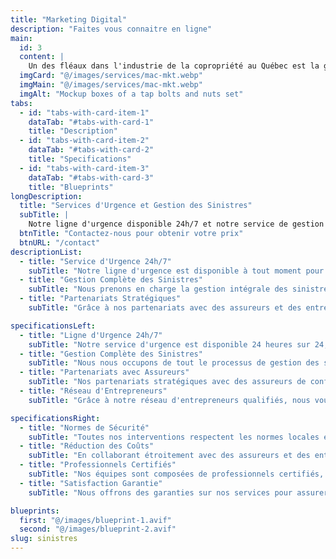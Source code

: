 ```yaml
---
title: "Marketing Digital"
description: "Faites vous connaitre en ligne"
main:
  id: 3
  content: |
    Un des fléaux dans l'industrie de la copropriété au Québec est la gestion des sinsitres et des urgences. Jumelé aux réclamatiosn à faire et les négociations avec les assurances, obtenir un soutien compétent est presque une obligation, nous pouvons nous en charger.
  imgCard: "@/images/services/mac-mkt.webp"
  imgMain: "@/images/services/mac-mkt.webp"
  imgAlt: "Mockup boxes of a tap bolts and nuts set"
tabs:
  - id: "tabs-with-card-item-1"
    dataTab: "#tabs-with-card-1"
    title: "Description"
  - id: "tabs-with-card-item-2"
    dataTab: "#tabs-with-card-2"
    title: "Specifications"
  - id: "tabs-with-card-item-3"
    dataTab: "#tabs-with-card-3"
    title: "Blueprints"
longDescription:
  title: "Services d'Urgence et Gestion des Sinistres"
  subTitle: |
    Notre ligne d'urgence disponible 24h/7 et notre service de gestion complète des sinistres et des réclamations vous offrent une tranquillité d'esprit totale. En partenariat avec des assureurs et des entrepreneurs de confiance, nous réduisons les coûts tout en maintenant une compétence exceptionnelle.
  btnTitle: "Contactez-nous pour obtenir votre prix"
  btnURL: "/contact"
descriptionList:
  - title: "Service d'Urgence 24h/7"
    subTitle: "Notre ligne d'urgence est disponible à tout moment pour gérer rapidement toute situation critique, assurant la sécurité et le confort de votre copropriété."
  - title: "Gestion Complète des Sinistres"
    subTitle: "Nous prenons en charge la gestion intégrale des sinistres, de l'évaluation initiale à la réclamation auprès des assureurs, pour un processus sans tracas."
  - title: "Partenariats Stratégiques"
    subTitle: "Grâce à nos partenariats avec des assureurs et des entrepreneurs qualifiés, nous garantissons des services compétents à des coûts réduits, sans compromettre la qualité."

specificationsLeft:
  - title: "Ligne d'Urgence 24h/7"
    subTitle: "Notre service d'urgence est disponible 24 heures sur 24, 7 jours sur 7, pour répondre rapidement à toute situation critique et garantir la sécurité de votre copropriété."
  - title: "Gestion Complète des Sinistres"
    subTitle: "Nous nous occupons de tout le processus de gestion des sinistres, de l'évaluation initiale à la réclamation auprès des assureurs, pour un suivi sans tracas."
  - title: "Partenariats avec Assureurs"
    subTitle: "Nos partenariats stratégiques avec des assureurs de confiance nous permettent de réduire les coûts tout en assurant une gestion compétente et rapide des sinistres."
  - title: "Réseau d'Entrepreneurs"
    subTitle: "Grâce à notre réseau d'entrepreneurs qualifiés, nous vous assurons des réparations rapides et efficaces à des tarifs compétitifs."

specificationsRight:
  - title: "Normes de Sécurité"
    subTitle: "Toutes nos interventions respectent les normes locales et nationales de sécurité, garantissant des pratiques sûres et légales."
  - title: "Réduction des Coûts"
    subTitle: "En collaborant étroitement avec des assureurs et des entrepreneurs, nous optimisons les coûts sans compromettre la qualité du service."
  - title: "Professionnels Certifiés"
    subTitle: "Nos équipes sont composées de professionnels certifiés, formés pour gérer les sinistres avec efficacité et expertise."
  - title: "Satisfaction Garantie"
    subTitle: "Nous offrons des garanties sur nos services pour assurer la satisfaction de nos clients et des résultats durables et efficaces."

blueprints:
  first: "@/images/blueprint-1.avif"
  second: "@/images/blueprint-2.avif"
slug: sinistres    
---
```

